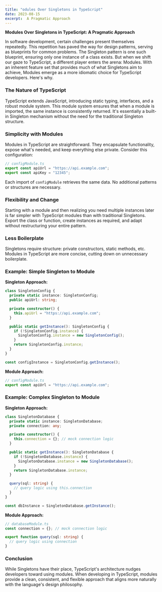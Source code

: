 ```yaml
---
title: "odules Over Singletons in TypeScript"
date: 2023-08-15
excerpt:  A Pragmatic Approach
---
```


**Modules Over Singletons in TypeScript: A Pragmatic Approach**

In software development, certain challenges present themselves repeatedly. This repetition has paved the way for design patterns, serving as blueprints for common problems. The Singleton pattern is one such blueprint, ensuring only one instance of a class exists. But when we shift our gaze to TypeScript, a different player enters the arena: Modules. With an inherent feature set that provides much of what Singletons aim to achieve, Modules emerge as a more idiomatic choice for TypeScript developers. Here's why.

### The Nature of TypeScript

TypeScript extends JavaScript, introducing static typing, interfaces, and a robust module system. This module system ensures that when a module is imported, the same instance is consistently returned. It's essentially a built-in Singleton mechanism without the need for the traditional Singleton structure.

### Simplicity with Modules

Modules in TypeScript are straightforward. They encapsulate functionality, expose what's needed, and keep everything else private. Consider this configuration:

```typescript
// configModule.ts
export const apiUrl = "https://api.example.com";
export const apiKey = "12345";
```

Each import of `configModule` retrieves the same data. No additional patterns or structures are necessary.

### Flexibility and Change

Starting with a module and then realizing you need multiple instances later is far simpler with TypeScript modules than with traditional Singletons. Export the class or function, create instances as required, and adapt without restructuring your entire pattern.

### Less Boilerplate

Singletons require structure: private constructors, static methods, etc. Modules in TypeScript are more concise, cutting down on unnecessary boilerplate.

### Example: Simple Singleton to Module

**Singleton Approach:**

```typescript
class SingletonConfig {
  private static instance: SingletonConfig;
  public apiUrl: string;

  private constructor() {
    this.apiUrl = "https://api.example.com";
  }

  public static getInstance(): SingletonConfig {
    if (!SingletonConfig.instance) {
      SingletonConfig.instance = new SingletonConfig();
    }
    return SingletonConfig.instance;
  }
}

const configInstance = SingletonConfig.getInstance();
```

**Module Approach:**

```typescript
// configModule.ts
export const apiUrl = "https://api.example.com";
```

### Example: Complex Singleton to Module

**Singleton Approach:**

```typescript
class SingletonDatabase {
  private static instance: SingletonDatabase;
  private connection: any;

  private constructor() {
    this.connection = {}; // mock connection logic
  }

  public static getInstance(): SingletonDatabase {
    if (!SingletonDatabase.instance) {
      SingletonDatabase.instance = new SingletonDatabase();
    }
    return SingletonDatabase.instance;
  }

  query(sql: string) {
    // query logic using this.connection
  }
}

const dbInstance = SingletonDatabase.getInstance();
```

**Module Approach:**

```typescript
// databaseModule.ts
const connection = {}; // mock connection logic

export function query(sql: string) {
  // query logic using connection
}
```

### Conclusion

While Singletons have their place, TypeScript's architecture nudges developers toward using modules. When developing in TypeScript, modules provide a clean, consistent, and flexible approach that aligns more naturally with the language's design philosophy.